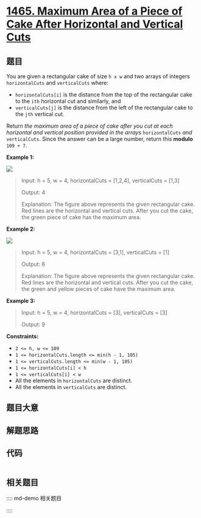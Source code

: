 # [1465. Maximum Area of a Piece of Cake After Horizontal and Vertical Cuts](https://leetcode.com/problems/maximum-area-of-a-piece-of-cake-after-horizontal-and-vertical-cuts)

## 题目

You are given a rectangular cake of size `h x w` and two arrays of integers
`horizontalCuts` and `verticalCuts` where:

  * `horizontalCuts[i]` is the distance from the top of the rectangular cake to the `ith` horizontal cut and similarly, and
  * `verticalCuts[j]` is the distance from the left of the rectangular cake to the `jth` vertical cut.

Return _the maximum area of a piece of cake after you cut at each horizontal
and vertical position provided in the arrays_ `horizontalCuts` _and_
`verticalCuts`. Since the answer can be a large number, return this **modulo**
`109 + 7`.



**Example 1:**

![](https://assets.leetcode.com/uploads/2020/05/14/leetcode_max_area_2.png)

> Input: h = 5, w = 4, horizontalCuts = [1,2,4], verticalCuts = [1,3]
> 
> Output: 4 
> 
> Explanation: The figure above represents the given rectangular cake. Red lines are the horizontal and vertical cuts. After you cut the cake, the green piece of cake has the maximum area.

**Example 2:**

![](https://assets.leetcode.com/uploads/2020/05/14/leetcode_max_area_3.png)

> Input: h = 5, w = 4, horizontalCuts = [3,1], verticalCuts = [1]
> 
> Output: 6
> 
> Explanation: The figure above represents the given rectangular cake. Red lines are the horizontal and vertical cuts. After you cut the cake, the green and yellow pieces of cake have the maximum area.

**Example 3:**

> Input: h = 5, w = 4, horizontalCuts = [3], verticalCuts = [3]
> 
> Output: 9

**Constraints:**

  * `2 <= h, w <= 109`
  * `1 <= horizontalCuts.length <= min(h - 1, 105)`
  * `1 <= verticalCuts.length <= min(w - 1, 105)`
  * `1 <= horizontalCuts[i] < h`
  * `1 <= verticalCuts[i] < w`
  * All the elements in `horizontalCuts` are distinct.
  * All the elements in `verticalCuts` are distinct.


## 题目大意

## 解题思路

## 代码

```javascript

```

## 相关题目

:::: md-demo 相关题目

::::

